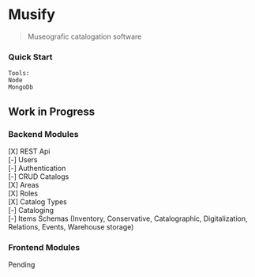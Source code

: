 # Musify

> Museografic catalogation software

### Quick Start

```
Tools:
Node
MongoDb
```
## Work in Progress
### Backend Modules
[X] REST Api \
[-] Users \
[-] Authentication \
[-] CRUD Catalogs \
[X] Areas \
[X] Roles \
[X] Catalog Types \
[-] Cataloging \
[-] Items Schemas (Inventory, Conservative, Catalographic, Digitalization, Relations, Events, Warehouse storage)
### Frontend Modules
Pending
